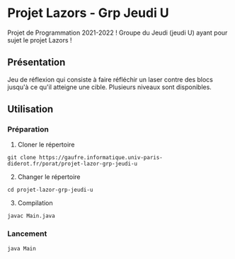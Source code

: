 # Projet Lazors - Grp Jeudi U

Projet de Programmation 2021-2022 !
Groupe du Jeudi (jeudi U) ayant pour sujet le projet Lazors !

## Présentation

Jeu de réflexion qui consiste à faire réfléchir un laser contre des blocs jusqu'à ce qu'il atteigne une cible. Plusieurs niveaux sont disponibles.

## Utilisation

### Préparation

1.  Cloner le répertoire
```
git clone https://gaufre.informatique.univ-paris-diderot.fr/porat/projet-lazor-grp-jeudi-u
```

2.  Changer le répertoire
```
cd projet-lazor-grp-jeudi-u
```

3.  Compilation
```
javac Main.java
```

### Lancement
```
java Main
```